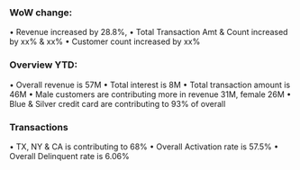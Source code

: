 ### WoW change:
• Revenue increased by 28.8%,
• Total Transaction Amt & Count increased by xx% & xx%
• Customer count increased by xx%
### Overview YTD:
• Overall revenue is 57M
• Total interest is 8M
• Total transaction amount is 46M
• Male customers are contributing more in revenue 31M, female 26M
• Blue & Silver credit card are contributing to 93% of overall
### Transactions
• TX, NY & CA is contributing to 68%
• Overall Activation rate is 57.5%
• Overall Delinquent rate is 6.06%
